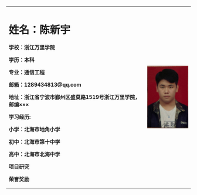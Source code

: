 <table border="0">
  <tr>
    <td width="75%">
      <h1>姓名：陈新宇</h1>
      <p><b>学校：浙江万里学院</b></p>
      <p><b>学历：本科</b></p>
      <p><b>专业：通信工程</b></p>
      <p><b>邮箱：1289434813@qq.com</b></p>
      <p><b>地址：浙江省宁波市鄞州区盛莫路1519号浙江万里学院，邮编×××</b></p>
      <p><b>学习经历:
      <p><b>小学：北海市地角小学
      <p><b>初中：北海市第十中学
      <p><b>高中：北海市北海中学
      <p><b>项目研究
      <p><b>荣誉奖励
</td>
    <td width="25%">
      <img src="/zhengjianzhao.jpg" width="100%">
    </td>
  </tr>
</table>
